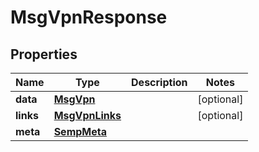 

# MsgVpnResponse


## Properties

| Name | Type | Description | Notes |
|------------ | ------------- | ------------- | -------------|
|**data** | [**MsgVpn**](MsgVpn.md) |  |  [optional] |
|**links** | [**MsgVpnLinks**](MsgVpnLinks.md) |  |  [optional] |
|**meta** | [**SempMeta**](SempMeta.md) |  |  |



